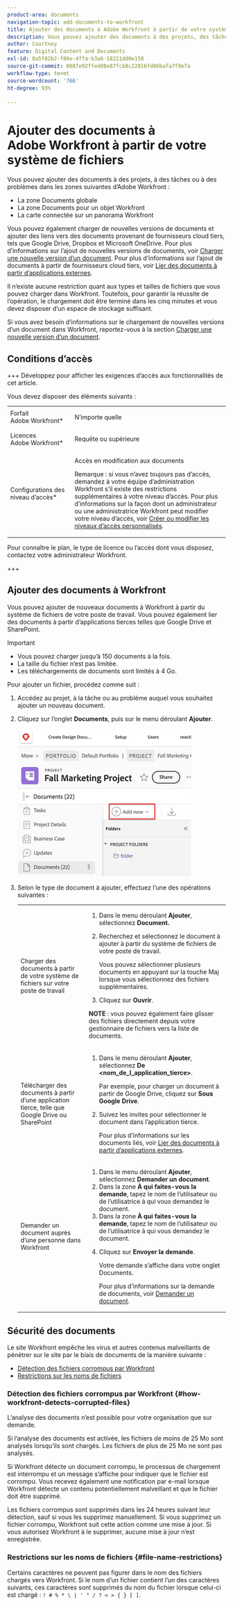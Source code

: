 ```yaml
---
product-area: documents
navigation-topic: add-documents-to-workfront
title: Ajouter des documents à Adobe Workfront à partir de votre système de fichiers
description: Vous pouvez ajouter des documents à des projets, des tâches ou des problèmes dans plusieurs zones d’Adobe Workfront.
author: Courtney
feature: Digital Content and Documents
exl-id: 0a5f82b2-f86e-4ffa-b3a6-18221dd0e158
source-git-commit: 8687e92ffed08e87fcb8c22816fd86bafa7f9e7a
workflow-type: tm+mt
source-wordcount: '766'
ht-degree: 93%

---
```


# Ajouter des documents à Adobe Workfront à partir de votre système de fichiers

Vous pouvez ajouter des documents à des projets, à des tâches ou à des problèmes dans les zones suivantes d’Adobe Workfront :

* La zone Documents globale
* La zone Documents pour un objet Workfront
* La carte connectée sur un panorama Workfront

Vous pouvez également charger de nouvelles versions de documents et ajouter des liens vers des documents provenant de fournisseurs cloud tiers, tels que Google Drive, Dropbox et Microsoft OneDrive. Pour plus d’informations sur l’ajout de nouvelles versions de documents, voir [Charger une nouvelle version d’un document](../../documents/managing-documents/upload-new-document-version.md). Pour plus d’informations sur l’ajout de documents à partir de fournisseurs cloud tiers, voir [Lier des documents à partir d’applications externes](../../documents/adding-documents-to-workfront/link-documents-from-external-apps.md).

Il n’existe aucune restriction quant aux types et tailles de fichiers que vous pouvez charger dans Workfront. Toutefois, pour garantir la réussite de l’opération, le chargement doit être terminé dans les cinq minutes et vous devez disposer d’un espace de stockage suffisant.

Si vous avez besoin d’informations sur le chargement de nouvelles versions d’un document dans Workfront, reportez-vous à la section [Charger une nouvelle version d’un document](../../documents/managing-documents/upload-new-document-version.md).

## Conditions d’accès

+++ Développez pour afficher les exigences d’accès aux fonctionnalités de cet article.

Vous devez disposer des éléments suivants :

<table style="table-layout:auto"> 
 <col> 
 <col> 
 <tbody> 
  <tr> 
   <td role="rowheader">Forfait Adobe Workfront*</td> 
   <td> <p> N’importe quelle</p> </td> 
  </tr> 
  <tr> 
   <td role="rowheader">Licences Adobe Workfront*</td> 
   <td> <p>Requête ou supérieure</p> </td> 
  </tr> 
  <tr> 
   <td role="rowheader">Configurations des niveau d’accès*</td> 
   <td> <p>Accès en modification aux documents</p> <p>Remarque : si vous n’avez toujours pas d’accès, demandez à votre équipe d’administration Workfront s’il existe des restrictions supplémentaires à votre niveau d’accès. Pour plus d’informations sur la façon dont un administrateur ou une administratrice Workfront peut modifier votre niveau d’accès, voir <a href="../../administration-and-setup/add-users/configure-and-grant-access/create-modify-access-levels.md" class="MCXref xref">Créer ou modifier les niveaux d’accès personnalisés</a>.</p> </td> 
  </tr> 
 </tbody> 
</table>

Pour connaître le plan, le type de licence ou l’accès dont vous disposez, contactez votre administrateur Workfront.

+++

## Ajouter des documents à Workfront

Vous pouvez ajouter de nouveaux documents à Workfront à partir du système de fichiers de votre poste de travail. Vous pouvez également lier des documents à partir d’applications tierces telles que Google Drive et SharePoint.

>[!IMPORTANT]
>
>* Vous pouvez charger jusqu’à 150 documents à la fois.
>* La taille du fichier n’est pas limitée.
>* Les téléchargements de documents sont limités à 4 Go.

Pour ajouter un fichier, procédez comme suit :

1. Accédez au projet, à la tâche ou au problème auquel vous souhaitez ajouter un nouveau document.
1. Cliquez sur l’onglet **Documents**, puis sur le menu déroulant **Ajouter**.

   ![](assets/add-new-doc.png)

1. Selon le type de document à ajouter, effectuez l’une des opérations suivantes :

   <table style="table-layout:auto"> 
    <col> 
    <col> 
    <tbody> 
     <tr> 
      <td role="rowheader">Charger des documents à partir de votre système de fichiers sur votre poste de travail</td> 
      <td> 
       <ol> 
        <li value="1">Dans le menu déroulant <strong>Ajouter</strong>, sélectionnez <strong>Document.</strong></li> 
        <li value="2"> <p>Recherchez et sélectionnez le document à ajouter à partir du système de fichiers de votre poste de travail.<br></p> <p>Vous pouvez sélectionner plusieurs documents en appuyant sur la touche Maj lorsque vous sélectionnez des fichiers supplémentaires.</p> </li> 
        <li value="3">Cliquez sur <strong>Ouvrir</strong>.</li> 
       </ol> 
       <p><b>NOTE</b> : vous pouvez également faire glisser des fichiers directement depuis votre gestionnaire de fichiers vers la liste de documents.</td> 
     </tr> 
     <tr> 
      <td role="rowheader">Télécharger des documents à partir d’une application tierce, telle que Google Drive ou SharePoint</td> 
      <td> 
       <ol> 
        <li value="1"> <p>Dans le menu déroulant <strong>Ajouter</strong>, sélectionnez <strong>De &lt;nom_de_l_application_tierce&gt;</strong>.</p> <p>Par exemple, pour charger un document à partir de Google Drive, cliquez sur <strong>Sous Google Drive</strong>.</p> </li> 
        <li value="2"> <p>Suivez les invites pour sélectionner le document dans l’application tierce.<br></p> <p>Pour plus d’informations sur les documents liés, voir <a href="../../documents/adding-documents-to-workfront/link-documents-from-external-apps.md" class="MCXref xref">Lier des documents à partir d’applications externes</a>.</p> </li> 
       </ol> </td> 
     </tr> 
     <tr> 
      <td role="rowheader">Demander un document auprès d’une personne dans Workfront</td> 
      <td> 
       <ol> 
        <li value="1">Dans le menu déroulant <strong>Ajouter</strong>, sélectionnez <strong>Demander un document</strong>.</li> 
        <li value="2">Dans la zone <strong>À qui faites-vous la demande</strong>, tapez le nom de l’utilisateur ou de l’utilisatrice à qui vous demandez le document.</li> 
        <li value="3">Dans la zone <strong>À qui faites-vous la demande</strong>, tapez le nom de l’utilisateur ou de l’utilisatrice à qui vous demandez le document.</li> 
        <li value="4"> <p>Cliquez sur <strong>Envoyer la demande</strong>.</p> <p>Votre demande s’affiche dans votre onglet Documents.</p> <p>Pour plus d’informations sur la demande de documents, voir <a href="../../documents/adding-documents-to-workfront/request-a-document.md" class="MCXref xref">Demander un document</a>.</p> </li> 
       </ol> </td> 
     </tr> 
    </tbody> 
   </table>

## Sécurité des documents

Le site Workfront empêche les virus et autres contenus malveillants de pénétrer sur le site par le biais de documents de la manière suivante :

* [Détection des fichiers corrompus par Workfront](#how-workfront-detects-corrupted-files)
* [Restrictions sur les noms de fichiers](#file-name-restrictions)

### Détection des fichiers corrompus par Workfront {#how-workfront-detects-corrupted-files}

L’analyse des documents n’est possible pour votre organisation que sur demande.

Si l’analyse des documents est activée, les fichiers de moins de 25 Mo sont analysés lorsqu’ils sont chargés. Les fichiers de plus de 25 Mo ne sont pas analysés.

Si Workfront détecte un document corrompu, le processus de chargement est interrompu et un message s’affiche pour indiquer que le fichier est corrompu. Vous recevez également une notification par e-mail lorsque Workfront détecte un contenu potentiellement malveillant et que le fichier doit être supprimé.

Les fichiers corrompus sont supprimés dans les 24 heures suivant leur détection, sauf si vous les supprimez manuellement. Si vous supprimez un fichier corrompu, Workfront suit cette action comme une mise à jour. Si vous autorisez Workfront à le supprimer, aucune mise à jour n’est enregistrée.

### Restrictions sur les noms de fichiers {#file-name-restrictions}

Certains caractères ne peuvent pas figurer dans le nom des fichiers chargés vers Workfront. Si le nom d’un fichier contient l’un des caractères suivants, ces caractères sont supprimés du nom du fichier lorsque celui-ci est chargé : `! # % * \ | ' " / ? < > { } [ ]`.
